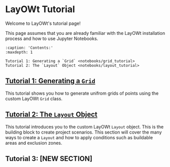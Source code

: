 # LayOWt Tutorial

Welcome to LayOWt's tutorial page!

This page assumes that you are already familiar with the LayOWt installation process and how to use Jupyter Notebooks.

```{toctree}
:caption: 'Contents:'
:maxdepth: 1

Tutorial 1: Generating a `Grid` <notebooks/grid_tutorial>
Tutorial 2: The `Layout` Object <notebooks/layout_tutorial>
```

## [Tutorial 1: Generating a `Grid`](notebooks/grid_tutorial)

This tutorial shows you how to generate unifrom grids of points using the custom LayOWt `Grid` class.

## [Tutorial 2: The `Layout` Object](notebooks/layout_tutorial)

This tutorial introduces you to the custom LayOWt `Layout` object. This is the building block to create project scenarios.
This section will cover the many ways to create a `Layout` and how to apply conditions such as buildable areas and exclusion zones.

## Tutorial 3: [NEW SECTION]